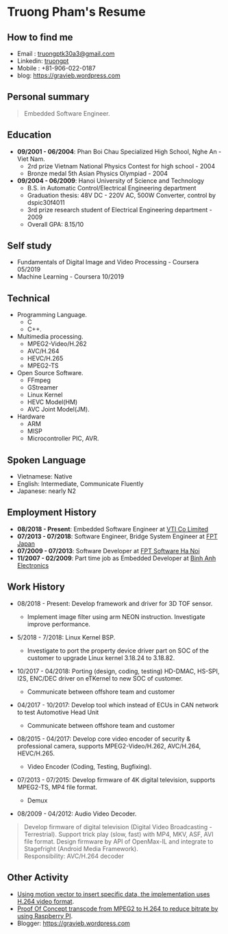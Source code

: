 # Truong Pham's Resume
## How to find me
- Email : truongptk30a3@gmail.com  
- Linkedin: [truongpt](https://www.linkedin.com/in/truongpt)
- Mobile : +81-906-022-0187  
- blog: https://gravieb.wordpress.com  

## Personal summary
> Embedded Software Engineer.

## Education
- **09/2001 - 06/2004**: Phan Boi Chau Specialized High School, Nghe An - Viet Nam.
  - 2rd prize Vietnam National Physics Contest for high school - 2004
  - Bronze medal 5th Asian Physics Olympiad - 2004
- **09/2004 - 06/2009**: Hanoi University of Science and Technology
  - B.S. in Automatic Control/Electrical Engineering department
  - Graduation thesis: 48V DC - 220V AC, 500W Converter, control by dspic30f4011
  - 3rd prize research student of Electrical Engineering department - 2009
  - Overall GPA: 8.15/10  

## Self study
- Fundamentals of Digital Image and Video Processing - Coursera 05/2019
- Machine Learning - Coursera 10/2019  

## Technical
- Programming Language.
  - C
  - C++.
- Multimedia processing.
  - MPEG2-Video/H.262
  - AVC/H.264
  - HEVC/H.265
  - MPEG2-TS
- Open Source Software. 
  - FFmpeg
  - GStreamer
  - Linux Kernel
  - HEVC Model(HM)
  - AVC Joint Model(JM).
- Hardware
  - ARM
  - MISP
  - Microcontroller PIC, AVR.

## Spoken Language
- Vietnamese: Native
- English: Intermediate, Communicate Fluently
- Japanese: nearly N2

## Employment History
- **08/2018 - Present**: Embedded Software Engineer at [VTI Co Limited](http://vti.com.vn)
- **07/2013 - 07/2018**: Software Engineer, Bridge System Engineer at [FPT Japan](https://www.fpt-software.jp/fpt-japan)
- **07/2009 - 07/2013**: Software Developer at [FPT Software Ha Noi](https://www.fpt-software.com/)
- **11/2007 - 02/2009**: Part time job as Embedded Developer at [Binh Anh Electronics](http://binhanh.vn)

## Work History
- 08/2018 - Present: Develop framework and driver for 3D TOF sensor.
  - Implement image filter using arm NEON instruction. Investigate improve performance.
  
- 5/2018 - 7/2018: Linux Kernel BSP.
  - Investigate to port the property device driver part on SOC of the customer to upgrade Linux kernel 3.18.24 to 3.18.82.

- 10/2017 - 04/2018: Porting (design, coding, testing) HD-DMAC, HS-SPI, I2S, ENC/DEC driver on eTKernel to new SOC of customer.
  - Communicate between offshore team and customer

- 04/2017 - 10/2017: Develop tool which instead of ECUs in CAN network to test Automotive Head Unit
  - Communicate between offshore team and customer

- 08/2015 - 04/2017: Develop core video encoder of security & professional camera, supports MPEG2-Video/H.262, AVC/H.264, HEVC/H.265.
  - Video Encoder (Coding, Testing, Bugfixing).

- 07/2013 - 07/2015: Develop firmware of 4K digital television, supports MPEG2-TS, MP4 file format.
  - Demux

- 08/2009 - 04/2012: Audio Video Decoder.
> Develop firmware of digital television (Digital Video Broadcasting - Terrestrial).
Support trick play (slow, fast) with MP4, MKV, ASF, AVI file format.
Design firmware by API of OpenMax-IL and integrate to Stagefright (Android Media
Framework).  
> Responsibility: AVC/H.264 decoder

## Other Activity
- [Using motion vector to insert specific data, the implementation uses H.264 video format](https://github.com/truongpt/video_watermarking).
- [Proof Of Concept transcode from MPEG2 to H.264 to reduce bitrate by using Raspberry PI](https://github.com/truongpt/omxtranscoder).
- Blogger: https://gravieb.wordpress.com
